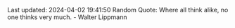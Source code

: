 Last updated: 2024-04-02 19:41:50
Random Quote: Where all think alike, no one thinks very much. - Walter Lippmann